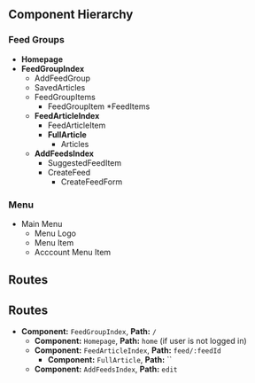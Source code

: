 ## Component Hierarchy

### Feed Groups

* **Homepage**
* **FeedGroupIndex**
  * AddFeedGroup
  * SavedArticles
  * FeedGroupItems
    * FeedGroupItem
      *FeedItems
  * **FeedArticleIndex**
    * FeedArticleItem
    * **FullArticle**
      * Articles
  * **AddFeedsIndex**
    * SuggestedFeedItem
    * CreateFeed
      * CreateFeedForm

### Menu

* Main Menu
  * Menu Logo
  * Menu Item
  * Acccount Menu Item

## Routes

## Routes

* **Component:** `FeedGroupIndex`, **Path:** `/`
  * **Component:** `Homepage`, **Path:** `home` (if user is not logged in)
  * **Component:** `FeedArticleIndex`, **Path:** `feed/:feedId`
    * **Component:** `FullArticle`, **Path:** ``
  * **Component:** `AddFeedsIndex`, **Path:** `edit`